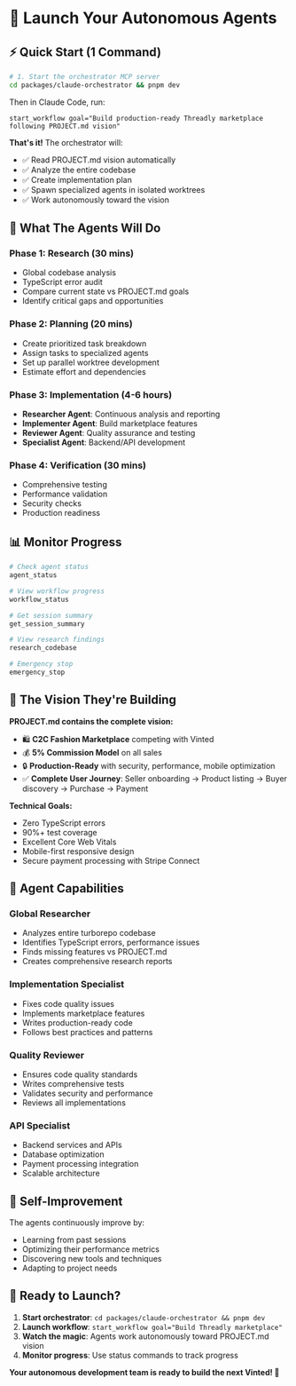 # 🚀 Launch Your Autonomous Agents

## ⚡ Quick Start (1 Command)

```bash
# 1. Start the orchestrator MCP server
cd packages/claude-orchestrator && pnpm dev
```

Then in Claude Code, run:
```
start_workflow goal="Build production-ready Threadly marketplace following PROJECT.md vision"
```

**That's it!** The orchestrator will:
- ✅ Read PROJECT.md vision automatically
- ✅ Analyze the entire codebase
- ✅ Create implementation plan
- ✅ Spawn specialized agents in isolated worktrees
- ✅ Work autonomously toward the vision

## 🎯 What The Agents Will Do

### **Phase 1: Research (30 mins)**
- Global codebase analysis
- TypeScript error audit
- Compare current state vs PROJECT.md goals
- Identify critical gaps and opportunities

### **Phase 2: Planning (20 mins)**  
- Create prioritized task breakdown
- Assign tasks to specialized agents
- Set up parallel worktree development
- Estimate effort and dependencies

### **Phase 3: Implementation (4-6 hours)**
- **Researcher Agent**: Continuous analysis and reporting
- **Implementer Agent**: Build marketplace features  
- **Reviewer Agent**: Quality assurance and testing
- **Specialist Agent**: Backend/API development

### **Phase 4: Verification (30 mins)**
- Comprehensive testing
- Performance validation
- Security checks
- Production readiness

## 📊 Monitor Progress

```bash
# Check agent status
agent_status

# View workflow progress  
workflow_status

# Get session summary
get_session_summary

# View research findings
research_codebase

# Emergency stop
emergency_stop
```

## 🎯 The Vision They're Building

**PROJECT.md contains the complete vision:**
- 🛍️ **C2C Fashion Marketplace** competing with Vinted
- 💰 **5% Commission Model** on all sales
- 🔒 **Production-Ready** with security, performance, mobile optimization
- ✅ **Complete User Journey**: Seller onboarding → Product listing → Buyer discovery → Purchase → Payment

**Technical Goals:**
- Zero TypeScript errors
- 90%+ test coverage  
- Excellent Core Web Vitals
- Mobile-first responsive design
- Secure payment processing with Stripe Connect

## 🤖 Agent Capabilities

### **Global Researcher**
- Analyzes entire turborepo codebase
- Identifies TypeScript errors, performance issues
- Finds missing features vs PROJECT.md
- Creates comprehensive research reports

### **Implementation Specialist**  
- Fixes code quality issues
- Implements marketplace features
- Writes production-ready code
- Follows best practices and patterns

### **Quality Reviewer**
- Ensures code quality standards
- Writes comprehensive tests
- Validates security and performance
- Reviews all implementations

### **API Specialist**
- Backend services and APIs
- Database optimization
- Payment processing integration
- Scalable architecture

## 🔄 Self-Improvement

The agents continuously improve by:
- Learning from past sessions
- Optimizing their performance metrics
- Discovering new tools and techniques
- Adapting to project needs

## 🚀 Ready to Launch?

1. **Start orchestrator**: `cd packages/claude-orchestrator && pnpm dev`
2. **Launch workflow**: `start_workflow goal="Build Threadly marketplace"`
3. **Watch the magic**: Agents work autonomously toward PROJECT.md vision
4. **Monitor progress**: Use status commands to track progress

**Your autonomous development team is ready to build the next Vinted! 🎯**